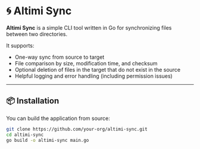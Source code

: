# 🌀 Altimi Sync

**Altimi Sync** is a simple CLI tool written in Go for synchronizing files between two directories.

It supports:
- One-way sync from source to target
- File comparison by size, modification time, and checksum
- Optional deletion of files in the target that do not exist in the source
- Helpful logging and error handling (including permission issues)

---

## 📦 Installation

You can build the application from source:

```bash
git clone https://github.com/your-org/altimi-sync.git
cd altimi-sync
go build -o altimi-sync main.go
